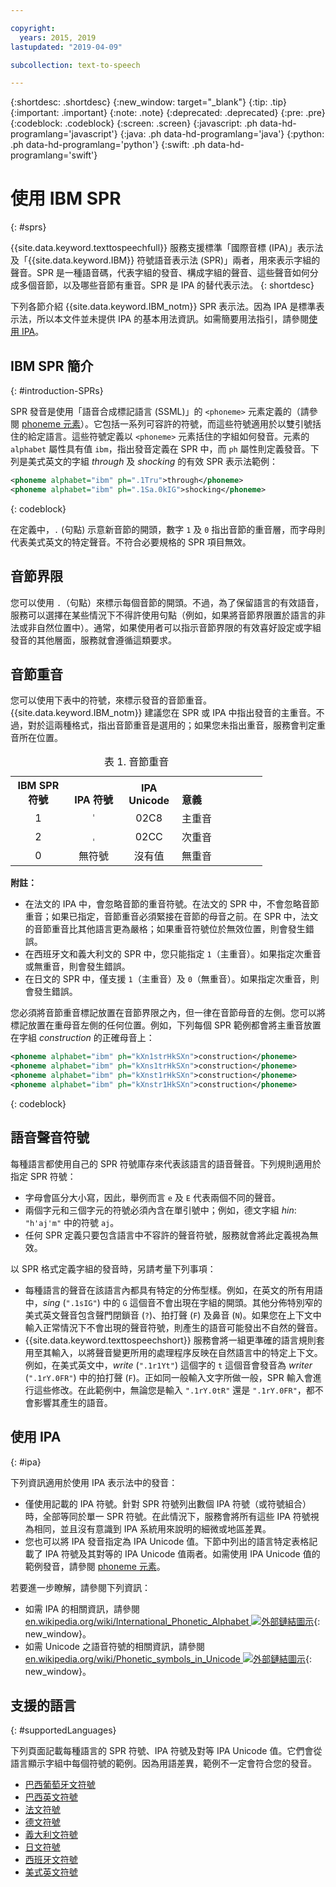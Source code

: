 ```yaml
---

copyright:
  years: 2015, 2019
lastupdated: "2019-04-09"

subcollection: text-to-speech

---
```


{:shortdesc: .shortdesc}
{:new_window: target="_blank"}
{:tip: .tip}
{:important: .important}
{:note: .note}
{:deprecated: .deprecated}
{:pre: .pre}
{:codeblock: .codeblock}
{:screen: .screen}
{:javascript: .ph data-hd-programlang='javascript'}
{:java: .ph data-hd-programlang='java'}
{:python: .ph data-hd-programlang='python'}
{:swift: .ph data-hd-programlang='swift'}

# 使用 IBM SPR
{: #sprs}

{{site.data.keyword.texttospeechfull}} 服務支援標準「國際音標 (IPA)」表示法及「{{site.data.keyword.IBM}} 符號語音表示法 (SPR)」兩者，用來表示字組的聲音。SPR 是一種語音碼，代表字組的發音、構成字組的聲音、這些聲音如何分成多個音節，以及哪些音節有重音。SPR 是 IPA 的替代表示法。
{: shortdesc}

下列各節介紹 {{site.data.keyword.IBM_notm}} SPR 表示法。因為 IPA 是標準表示法，所以本文件並未提供 IPA 的基本用法資訊。如需簡要用法指引，請參閱[使用 IPA](#ipa)。

## IBM SPR 簡介
{: #introduction-SPRs}

SPR 發音是使用「語音合成標記語言 (SSML)」的 `<phoneme>` 元素定義的（請參閱 [phoneme 元素](/docs/services/text-to-speech/SSML-elements.html#phoneme_element)）。它包括一系列可容許的符號，而這些符號適用於以雙引號括住的給定語言。這些符號定義以 `<phoneme>` 元素括住的字組如何發音。元素的 `alphabet` 屬性具有值 `ibm`，指出發音定義在 SPR 中，而 `ph` 屬性則定義發音。下列是美式英文的字組 *through* 及 *shocking* 的有效 SPR 表示法範例：

```xml
<phoneme alphabet="ibm" ph=".1Tru">through</phoneme>
<phoneme alphabet="ibm" ph=".1Sa.0kIG">shocking</phoneme>
```
{: codeblock}

在定義中，`.` (句點) 示意新音節的開頭，數字 `1` 及 `0` 指出音節的重音層，而字母則代表美式英文的特定聲音。不符合必要規格的 SPR 項目無效。

## 音節界限

您可以使用 `.`（句點）來標示每個音節的開頭。不過，為了保留語言的有效語音，服務可以選擇在某些情況下不得許使用句點（例如，如果將音節界限置於語言的非法或非自然位置中）。通常，如果使用者可以指示音節界限的有效喜好設定或字組發音的其他層面，服務就會遵循這類要求。

## 音節重音

您可以使用下表中的符號，來標示發音的音節重音。{{site.data.keyword.IBM_notm}} 建議您在 SPR 或 IPA 中指出發音的主重音。不過，對於這兩種格式，指出音節重音是選用的；如果您未指出重音，服務會判定重音所在位置。

<table style="width:80%">
  <caption>表 1. 音節重音</caption>
  <tr>
    <th style="width:22%; text-align:center; vertical-align:bottom">
      IBM SPR 符號
    </th>
    <th style="width:22%; text-align:center; vertical-align:bottom">
      IPA 符號
    </th>
    <th style="width:22%; text-align:center; vertical-align:bottom">
      IPA Unicode
    </th>
    <th style="text-align:left; vertical-align:bottom">
      意義
    </th>
  </tr>
  <tr>
    <td style="text-align:center">
      1
    </td>
    <td style="text-align:center">
      <code>&#712;</code>
    </td>
    <td style="text-align:center">
      02C8
    </td>
    <td>
      主重音
    </td>
  </tr>
  <tr>
    <td style="text-align:center">
      2
    </td>
    <td style="text-align:center">
      <code>&#716;</code>
    </td>
    <td style="text-align:center">
      02CC
    </td>
    <td>
      次重音
    </td>
  </tr>
  <tr>
    <td style="text-align:center">
      0
    </td>
    <td style="text-align:center">無符號</td>
    <td style="text-align:center">沒有值</td>
    <td>
      無重音
    </td>
  </tr>
</table>

**附註：**

-   在法文的 IPA 中，會忽略音節的重音符號。在法文的 SPR 中，不會忽略音節重音；如果已指定，音節重音必須緊接在音節的母音之前。在 SPR 中，法文的音節重音比其他語言更為嚴格；如果重音符號位於無效位置，則會發生錯誤。
-   在西班牙文和義大利文的 SPR 中，您只能指定 `1`（主重音）。如果指定次重音或無重音，則會發生錯誤。
-   在日文的 SPR 中，僅支援 `1`（主重音）及 `0`（無重音）。如果指定次重音，則會發生錯誤。

您必須將音節重音標記放置在音節界限之內，但一律在音節母音的左側。您可以將標記放置在重母音左側的任何位置。例如，下列每個 SPR 範例都會將主重音放置在字組 *construction* 的正確母音上：

```xml
<phoneme alphabet="ibm" ph="kXn1strHkSXn">construction</phoneme>
<phoneme alphabet="ibm" ph="kXns1trHkSXn">construction</phoneme>
<phoneme alphabet="ibm" ph="kXnst1rHkSXn">construction</phoneme>
<phoneme alphabet="ibm" ph="kXnstr1HkSXn">construction</phoneme>
```
{: codeblock}

## 語音聲音符號

每種語言都使用自己的 SPR 符號庫存來代表該語言的語音聲音。下列規則適用於指定 SPR 符號：

-   字母會區分大小寫，因此，舉例而言 `e` 及 `E` 代表兩個不同的聲音。
-   兩個字元和三個字元的符號必須內含在單引號中；例如，德文字組 *hin*: `"h'aj'm"` 中的符號 `aj`。
-   任何 SPR 定義只要包含語言中不容許的聲音符號，服務就會將此定義視為無效。

以 SPR 格式定義字組的發音時，另請考量下列事項：

-   每種語言的聲音在該語言內都具有特定的分佈型樣。例如，在英文的所有用語中，*sing* (`".1sIG"`) 中的 `G` 這個音不會出現在字組的開頭。其他分佈特別窄的美式英文聲音包含聲門閉鎖音 (`?`)、拍打聲 (`F`) 及鼻音 (`N`)。如果您在上下文中輸入正常情況下不會出現的聲音符號，則產生的語音可能發出不自然的聲音。
-   {{site.data.keyword.texttospeechshort}} 服務會將一組更準確的語言規則套用至其輸入，以將聲音變更所用的處理程序反映在自然語言中的特定上下文。例如，在美式英文中，*write* (`".1r1Yt"`) 這個字的 `t` 這個音會發音為 *writer* (`".1rY.0FR"`) 中的拍打聲 (`F`)。正如同一般輸入文字所做一般，SPR 輸入會進行這些修改。在此範例中，無論您是輸入 `".1rY.0tR"` 還是 `".1rY.0FR"`，都不會影響其產生的語音。

## 使用 IPA
{: #ipa}

下列資訊適用於使用 IPA 表示法中的發音：

-   僅使用記載的 IPA 符號。針對 SPR 符號列出數個 IPA 符號（或符號組合）時，全部等同於單一 SPR 符號。在此情況下，服務會將所有這些 IPA 符號視為相同，並且沒有意識到 IPA 系統用來說明的細微或地區差異。
-   您也可以將 IPA 發音指定為 IPA Unicode 值。下節中列出的語言特定表格記載了 IPA 符號及其對等的 IPA Unicode 值兩者。如需使用 IPA Unicode 值的範例發音，請參閱 [phoneme 元素](/docs/services/text-to-speech/SSML-elements.html#phoneme_element)。

若要進一步瞭解，請參閱下列資訊：

-   如需 IPA 的相關資訊，請參閱 [en.wikipedia.org/wiki/International_Phonetic_Alphabet ![外部鏈結圖示](../../icons/launch-glyph.svg "外部鏈結圖示")](https://en.wikipedia.org/wiki/International_Phonetic_Alphabet){: new_window}。
-   如需 Unicode 之語音符號的相關資訊，請參閱 [en.wikipedia.org/wiki/Phonetic_symbols_in_Unicode ![外部鏈結圖示](../../icons/launch-glyph.svg "外部鏈結圖示")](https://en.wikipedia.org/wiki/Phonetic_symbols_in_Unicode){: new_window}。

## 支援的語言
{: #supportedLanguages}

下列頁面記載每種語言的 SPR 符號、IPA 符號及對等 IPA Unicode 值。它們會從語言顯示字組中每個符號的範例。因為用語差異，範例不一定會符合您的發音。

-   [巴西葡萄牙文符號](/docs/services/text-to-speech/pt-BR-SPRs.html)
-   [巴西英文符號](/docs/services/text-to-speech/en-GB-SPRs.html)
-   [法文符號](/docs/services/text-to-speech/fr-FR-SPRs.html)
-   [德文符號](/docs/services/text-to-speech/de-DE-SPRs.html)
-   [義大利文符號](/docs/services/text-to-speech/it-IT-SPRs.html)
-   [日文符號](/docs/services/text-to-speech/ja-JP-SPRs.html)
-   [西班牙文符號](/docs/services/text-to-speech/es-ES-SPRs.html)
-   [美式英文符號](/docs/services/text-to-speech/en-US-SPRs.html)
